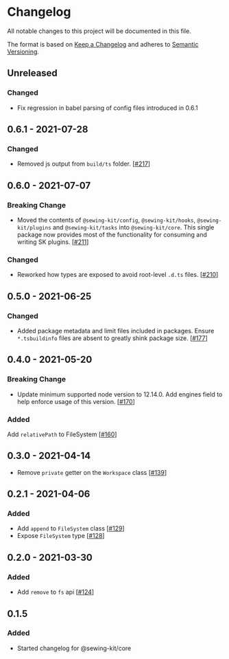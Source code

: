 # Changelog

All notable changes to this project will be documented in this file.

The format is based on [Keep a Changelog](http://keepachangelog.com/en/1.0.0/)
and adheres to [Semantic Versioning](http://semver.org/spec/v2.0.0.html).

## Unreleased

### Changed

- Fix regression in babel parsing of config files introduced in 0.6.1

## 0.6.1 - 2021-07-28

### Changed

- Removed js output from `build/ts` folder. [[#217](https://github.com/Shopify/sewing-kit-next/pull/217)]

## 0.6.0 - 2021-07-07

### Breaking Change

- Moved the contents of `@sewing-kit/config`, `@sewing-kit/hooks`, `@sewing-kit/plugins` and `@sewing-kit/tasks` into `@sewing-kit/core`. This single package now provides most of the functionality for consuming and writing SK plugins. [[#211](https://github.com/Shopify/sewing-kit-next/pull/211)]

### Changed

- Reworked how types are exposed to avoid root-level `.d.ts` files. [[#210](https://github.com/Shopify/sewing-kit-next/pull/210)]

## 0.5.0 - 2021-06-25

### Changed

- Added package metadata and limit files included in packages. Ensure `*.tsbuildinfo` files are absent to greatly shink package size. [[#177](https://github.com/Shopify/sewing-kit-next/pull/177)]

## 0.4.0 - 2021-05-20

### Breaking Change

- Update minimum supported node version to 12.14.0. Add engines field to help enforce usage of this version. [[#170](https://github.com/Shopify/sewing-kit-next/pull/170)]

### Added

Add `relativePath` to FileSystem [[#160](https://github.com/Shopify/sewing-kit-next/pull/160)]

## 0.3.0 - 2021-04-14

- Remove `private` getter on the `Workspace` class [[#139](https://github.com/Shopify/sewing-kit-next/pull/139)]

## 0.2.1 - 2021-04-06

### Added

- Add `append` to `FileSystem` class [[#129](https://github.com/Shopify/sewing-kit-next/pull/129)]
- Expose `FileSystem` type [[#128](https://github.com/Shopify/sewing-kit-next/pull/128)]

## 0.2.0 - 2021-03-30

### Added

- Add `remove` to `fs` api [[#124](https://github.com/Shopify/sewing-kit-next/pull/124)]

## 0.1.5

### Added

- Started changelog for @sewing-kit/core
